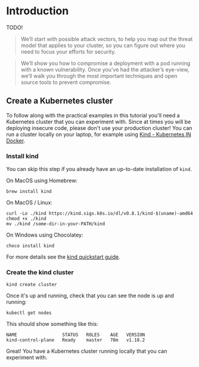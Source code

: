 # Introduction

TODO!

> We’ll start with possible attack vectors, to help you map out the threat model that applies to your cluster, so you can figure out where you need to focus your efforts for security.

> We’ll show you how to compromise a deployment with a pod running with a known vulnerability. Once you’ve had the attacker’s eye-view, we’ll walk you through the most important techniques and open source tools to prevent compromise.

## Create a Kubernetes cluster

To follow along with the practical examples in this tutorial you'll need a Kubernetes cluster that you can experiment with. Since at times you will be deploying insecure code, please don't use your production cluster! You can run a cluster locally on your laptop, for example using [Kind - Kubernetes IN Docker](https://kind.sigs.k8s.io).

### Install kind

You can skip this step if you already have an up-to-date installation of `kind`.

On MacOS using Homebrew:

```
brew install kind
```

On MacOS / Linux:

```
curl -Lo ./kind https://kind.sigs.k8s.io/dl/v0.8.1/kind-$(uname)-amd64
chmod +x ./kind
mv ./kind /some-dir-in-your-PATH/kind
```

On Windows using Chocolatey:

```
choco install kind
```

For more details see the [kind quickstart guide](https://kind.sigs.k8s.io/docs/user/quick-start/
).

### Create the kind cluster

```
kind create cluster
```

Once it's up and running, check that you can see the node is up and running:

```
kubectl get nodes
```

This should show something like this:

```
NAME                 STATUS   ROLES    AGE   VERSION
kind-control-plane   Ready    master   78m   v1.18.2
```

Great! You have a Kubernetes cluster running locally that you can experiment with.